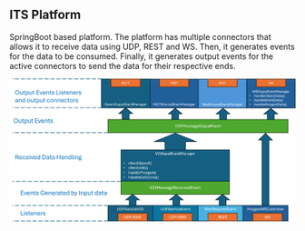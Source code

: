## ITS Platform

SpringBoot based platform. The platform has multiple connectors that allows it to receive data using UDP, REST and WS. Then, it generates events for the data to be consumed. Finally, it generates output events for the active connectors to send the data for their respective ends.


![alt text](schematics/schematics.png "Platform schematics")